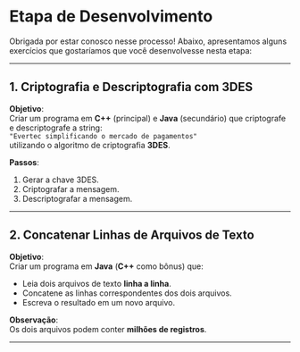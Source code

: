 # Etapa de Desenvolvimento

Obrigada por estar conosco nesse processo! Abaixo, apresentamos alguns exercícios que gostaríamos que você desenvolvesse nesta etapa:

---

## 1. Criptografia e Descriptografia com 3DES

**Objetivo**:  
Criar um programa em **C++** (principal) e **Java** (secundário) que criptografe e descriptografe a string:  
`"Evertec simplificando o mercado de pagamentos"`  
utilizando o algoritmo de criptografia **3DES**.

**Passos**:
1. Gerar a chave 3DES.
2. Criptografar a mensagem.
3. Descriptografar a mensagem.

---

## 2. Concatenar Linhas de Arquivos de Texto

**Objetivo**:  
Criar um programa em **Java** (**C++** como bônus) que:  
- Leia dois arquivos de texto **linha a linha**.
- Concatene as linhas correspondentes dos dois arquivos.
- Escreva o resultado em um novo arquivo.

**Observação**:  
Os dois arquivos podem conter **milhões de registros**.

---
